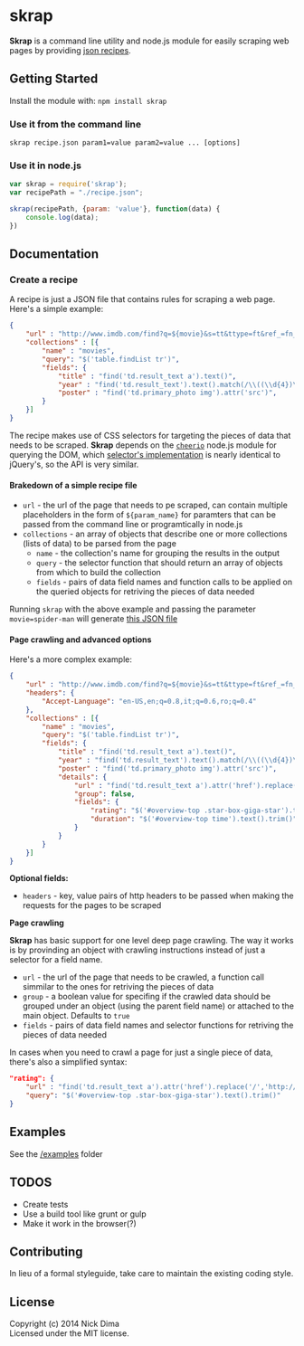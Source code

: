# skrap

**Skrap** is a command line utility and node.js module for easily scraping web pages by providing [json recipes](#create-a-recipe).

## Getting Started
Install the module with: `npm install skrap`

### Use it from the command line

    skrap recipe.json param1=value param2=value ... [options]

### Use it in node.js

```javascript
var skrap = require('skrap');
var recipePath = "./recipe.json";

skrap(recipePath, {param: 'value'}, function(data) {
  	console.log(data);
})
```

## Documentation

### Create a recipe
A recipe is just a JSON file that contains rules for scraping a web page. Here's a simple example:

```json
{
    "url" : "http://www.imdb.com/find?q=${movie}&s=tt&ttype=ft&ref_=fn_ft",
    "collections" : [{
        "name" : "movies",
        "query": "$('table.findList tr')",
        "fields": {
            "title" : "find('td.result_text a').text()",
            "year" : "find('td.result_text').text().match(/\\((\\d{4})\\)/)[1]",
            "poster" : "find('td.primary_photo img').attr('src')",
        }
    }]
}
```

The recipe makes use of CSS selectors for targeting the pieces of data that needs to be scraped. **Skrap** depends on the [`cheerio`](https://github.com/MatthewMueller/cheerio) node.js module for querying the DOM, which [selector's implementation](https://github.com/MatthewMueller/cheerio#selectors) is nearly identical to jQuery's, so the API is very similar.

#### Brakedown of a simple recipe file

* `url` - the url of the page that needs to pe scraped, can contain multiple placeholders in the form of `${param_name}` for paramters that can be passed from the command line or programtically in node.js
* `collections` - an array of objects that describe one or more collections (lists of data) to be parsed from the page
    - `name` - the collection's name for grouping the results in the output
    - `query` - the selector function that should return an array of objects from which to build the collection
    - `fields` - pairs of data field names and function calls to be applied on the queried objects for retriving the pieces of data needed

Running `skrap` with the above example and passing the parameter `movie=spider-man` will generate [this JSON file](https://gist.github.com/nickdima/8898038)

#### Page crawling and advanced options

Here's a more complex example:

```json
{
    "url" : "http://www.imdb.com/find?q=${movie}&s=tt&ttype=ft&ref_=fn_ft",
    "headers": {
        "Accept-Language": "en-US,en;q=0.8,it;q=0.6,ro;q=0.4"
    },
    "collections" : [{
        "name" : "movies",
        "query": "$('table.findList tr')",
        "fields": {
            "title" : "find('td.result_text a').text()",
            "year" : "find('td.result_text').text().match(/\\((\\d{4})\\)/)[1]",
            "poster" : "find('td.primary_photo img').attr('src')",
            "details": {
                "url" : "find('td.result_text a').attr('href').replace('/','http://www.imdb.com/')",
                "group": false,
                "fields": {
                    "rating": "$('#overview-top .star-box-giga-star').text().trim()",
                    "duration": "$('#overview-top time').text().trim()"             
                }
            }
        }
    }]
}
```

**Optional fields:**

* `headers` - key, value pairs of http headers to be passed when making the requests for the pages to be scraped

**Page crawling**

**Skrap** has basic support for one level deep page crawling. The way it works is by provinding an object with crawling instructions instead of just a selector for a field name.
* `url` - the url of the page that needs to be crawled, a function call simmilar to the ones for retriving the pieces of data
* `group` - a boolean value for specifing if the crawled data should be grouped under an object (using the parent field name) or attached to the main object. Defaults to `true`
* `fields` - pairs of data field names and selector functions for retriving the pieces of data needed

In cases when you need to crawl a page for just a single piece of data, there's also a simplified syntax:

```json
"rating": {
    "url" : "find('td.result_text a').attr('href').replace('/','http://www.imdb.com/')",
    "query": "$('#overview-top .star-box-giga-star').text().trim()"
}
```

## Examples
See the [/examples](https://github.com/nickdima/skrap/tree/master/examples) folder

## TODOS
* Create tests
* Use a build tool like grunt or gulp
* Make it work in the browser(?)

## Contributing
In lieu of a formal styleguide, take care to maintain the existing coding style.

## License
Copyright (c) 2014 Nick Dima  
Licensed under the MIT license.
